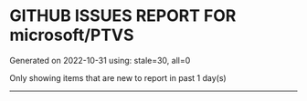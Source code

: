
# GITHUB ISSUES REPORT FOR microsoft/PTVS


Generated on 2022-10-31 using: stale=30, all=0


Only showing items that are new to report in past 1 day(s)


---
